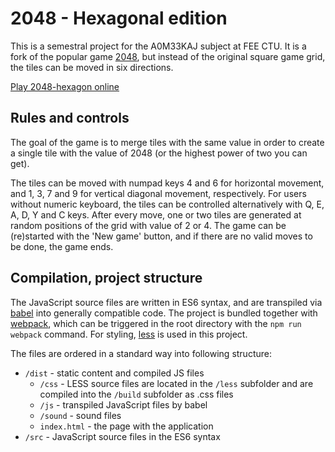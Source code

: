 # 2048 - Hexagonal edition
This is a semestral project for the A0M33KAJ subject at FEE CTU. It is a fork of the 
popular game [2048](https://en.wikipedia.org/wiki/2048_(video_game)), but instead of 
the original square game grid, the tiles can be moved in six directions.

[Play 2048-hexagon online](https://ondrakrat.github.io/2048-hexagon/dist/)
 
## Rules and controls
The goal of the game is to merge tiles with the same value in order to create a single tile 
with the value of 2048 (or the highest power of two you can get). 

The tiles can be moved with numpad keys 4 and 6 for horizontal movement, and 1, 3, 7 and 9 for 
 vertical diagonal movement, respectively. For users without numeric keyboard, the tiles can 
 be controlled alternatively with Q, E, A, D, Y and C keys. After every move, one or two tiles 
 are generated at random positions of the grid with value of 2 or 4. The game can be 
 (re)started with the 'New game' button, and if there are no valid moves to be done, the game 
 ends.

## Compilation, project structure
The JavaScript source files are written in ES6 syntax, and are transpiled via 
[babel](https://babeljs.io/) into generally compatible code. The project is bundled together
with [webpack](https://webpack.github.io/), which can be triggered in the root directory 
with the ```npm run webpack``` command. For styling, [less](http://lesscss.org/) is used 
in this project.

The files are ordered in a standard way into following structure:
* ```/dist``` - static content and compiled JS files
    * ```/css``` - LESS source files are located in the ```/less``` subfolder and are compiled 
    into the ```/build``` subfolder as .css files
    * ```/js``` - transpiled JavaScript files by babel
    * ```/sound``` - sound files
    * ```index.html``` - the page with the application
* ```/src``` - JavaScript source files in the ES6 syntax